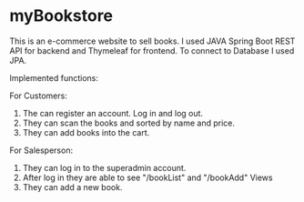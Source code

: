 # myBookstore
This is an e-commerce website to sell books. I used JAVA Spring Boot REST API for backend and Thymeleaf for frontend. To connect to Database I used JPA.

Implemented functions:

For Customers:
1. The can register an account. Log in and log out.
3. They can scan the books and sorted by name and price.
4. They can add books into the cart.


For Salesperson:
1. They can log in to the superadmin account.
2. After log in they are able to see "/bookList" and "/bookAdd" Views
3. They can add a new book.

